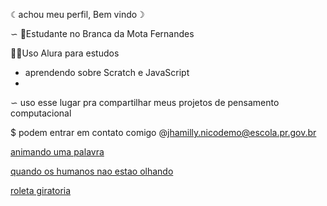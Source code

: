    ☾achou meu perfil, Bem vindo☽
   
∽ 📍Estudante no Branca da Mota Fernandes

👩‍💻Uso Alura para estudos

- aprendendo sobre Scratch e JavaScript
- 
∽ uso esse lugar pra compartilhar meus projetos de pensamento computacional

$ podem entrar em contato comigo @jhamilly.nicodemo@escola.pr.gov.br

[animando uma palavra](https://editor.p5js.org/jhamilly.nicodemo/full/YyjQo5gsr?authuser=0)

[quando os humanos nao estao olhando](http://scratch.mit.edu/projects/editor/?authuser=0)

[roleta giratoria](https://scratch.mit.edu/projects/819728013?authuser=0)
